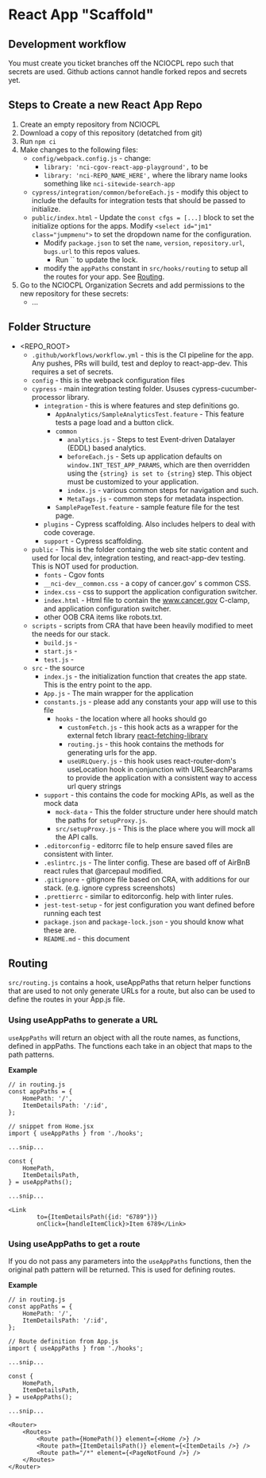 # React App "Scaffold"

## Development workflow
You must create you ticket branches off the NCIOCPL repo such that secrets are used. Github actions cannot handle forked repos and secrets yet.

## Steps to Create a new React App Repo
1. Create an empty repository from NCIOCPL
1. Download a copy of this repository (detatched from git)
1. Run `npm ci`
2. Make changes to the following files:
   * `config/webpack.config.js` - change:
     - `library: 'nci-cgov-react-app-playground',` to be
     - `library: 'nci-REPO_NAME_HERE',` where the library name looks something like `nci-sitewide-search-app`
   * `cypress/integration/common/beforeEach.js` - modify this object to include the defaults for integration tests that should be passed to initialize.
   * `public/index.html` - Update the `const cfgs = [...]` block to set the initialize options for the apps. Modify `<select id="jm1" class="jumpmenu">` to set the dropdown name for the configuration.
	 * Modify `package.json` to set the `name`, `version`, `repository.url`, `bugs.url` to this repos values.
	   * Run `` to update the lock.
	 * modify the `appPaths` constant in `src/hooks/routing` to setup all the routes for your app. See [Routing](#routing).
1. Go to the NCIOCPL Organization Secrets and add permissions to the  new repository for these secrets:
   * ...

## Folder Structure
* <REPO_ROOT>
  * `.github/workflows/workflow.yml` - this is the CI pipeline for the app. Any pushes, PRs will build, test and deploy to react-app-dev. This requires a set of secrets.
  * `config` - this is the webpack configuration files
  * `cypress` - main integration testing folder. Ususes cypress-cucumber-processor library.
    * `integration` - this is where features and step definitions go.
      * `AppAnalytics/SampleAnalyticsTest.feature` - This feature tests a page load and a button click.
      * `common`
        * `analytics.js` - Steps to test Event-driven Datalayer (EDDL) based analytics.
        * `beforeEach.js` - Sets up application defaults on `window.INT_TEST_APP_PARAMS`, which are then overridden using the `{string} is set to {string}` step. This object must be customized to your application.
        * `index.js` - various common steps for navigation and such.
        * `MetaTags.js` - common steps for metadata inspection.
      * `SamplePageTest.feature` - sample feature file for the test page.
    * `plugins` - Cypress scaffolding. Also includes helpers to deal with code coverage.
    * `support` - Cypress scaffolding.
  * `public` - This is the folder containg the web site static content and used for local dev, integration testing, and react-app-dev testing. This is NOT used for production.
    * `fonts` - Cgov fonts
    * `__nci-dev__common.css` - a copy of cancer.gov'
    s common CSS.
    * `index.css` - css to support the application configuration switcher.
    * `index.html` - Html file to contain the www.cancer.gov C-clamp, and application configuration switcher.
    * other OOB CRA items like robots.txt.
  * `scripts` - scripts from CRA that have been heavily modified to meet the needs for our stack.
    * `build.js` -
    * `start.js` -
    * `test.js` -
  * `src` - the source
    * `index.js` - the initialization function that creates the app state. This is the entry point to the app.
    * `App.js` - The main wrapper for the application
    * `constants.js` - please add any constants your app will use to this file
		* `hooks` - the location where all hooks should go
		  * `customFetch.js` - this hook acts as a wrapper for the external fetch library [react-fetching-library]()
		  * `routing.js` - this hook contains the methods for generating urls for the app.
	      * `useURLQuery.js` - this hook uses react-router-dom's useLocation hook in conjunction with URLSearchParams to provide the application with a consistent way to access url query strings
	* `support` - this contains the code for mocking APIs, as well as the mock data
	  * `mock-data` - This the folder structure under here should match the paths for `setupProxy.js`.
	  * `src/setupProxy.js` - This is the place where you will mock all the API calls.
	* `.editorconfig` - editorrc file to help ensure saved files are consistent with linter.
	* `.eslintrc.js` - The linter config. These are based off of AirBnB react rules that @arcepaul modified.
	* `.gitignore` - gitignore file based on CRA, with additions for our stack. (e.g. ignore cypress screenshots)
	* `.prettierrc` - similar to editorconfig. help with linter rules.
	* `jest-test-setup` - for jest configuration you want defined before running each test
	* `package.json` and `package-lock.json` - you should know what these are.
	* `README.md` - this document

## Routing
`src/routing.js` contains a hook, useAppPaths that return helper functions that are used to not only generate URLs for a route, but also can be used to define the routes in your App.js file.

### Using useAppPaths to generate a URL
`useAppPaths` will return an object with all the route names, as functions, defined in appPaths. The functions each take in an object that maps to the path patterns.

**Example**
```
// in routing.js
const appPaths = {
	HomePath: '/',
	ItemDetailsPath: '/:id',
};

// snippet from Home.jsx
import { useAppPaths } from './hooks';

...snip...

const {
	HomePath,
	ItemDetailsPath,
} = useAppPaths();

...snip...

<Link
		to={ItemDetailsPath({id: "6789"})}
		onClick={handleItemClick}>Item 6789</Link>
```

### Using useAppPaths to get a route
If you do not pass any parameters into the `useAppPaths` functions, then the original path pattern will be returned. This is used for defining routes.

**Example**
```
// in routing.js
const appPaths = {
	HomePath: '/',
	ItemDetailsPath: '/:id',
};

// Route definition from App.js
import { useAppPaths } from './hooks';

...snip...

const {
	HomePath,
	ItemDetailsPath,
} = useAppPaths();

...snip...

<Router>
	<Routes>
		<Route path={HomePath()} element={<Home />} />
		<Route path={ItemDetailsPath()} element={<ItemDetails />} />
		<Route path="/*" element={<PageNotFound />} />
	</Routes>
</Router>
```
